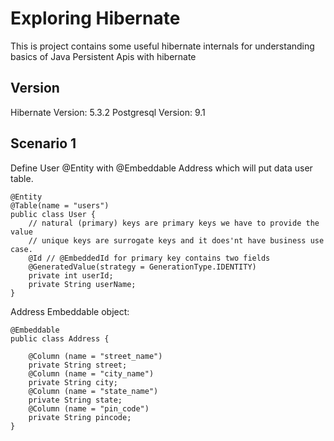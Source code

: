 # Exploring Hibernate

This is project contains some useful hibernate internals for understanding basics of Java Persistent Apis with hibernate 

## Version
Hibernate Version: 5.3.2
Postgresql Version: 9.1

## Scenario 1

Define User @Entity with @Embeddable Address which will put data user table.

```
@Entity
@Table(name = "users")
public class User {
	// natural (primary) keys are primary keys we have to provide the value
	// unique keys are surrogate keys and it does'nt have business use case.
	@Id // @EmbeddedId for primary key contains two fields
	@GeneratedValue(strategy = GenerationType.IDENTITY)
	private int userId;
	private String userName;	
}
``` 
Address Embeddable object: 
```
@Embeddable
public class Address {

	@Column (name = "street_name")
	private String street;
	@Column (name = "city_name")
	private String city;
	@Column (name = "state_name")
	private String state;
	@Column (name = "pin_code")
	private String pincode;
}
``` 


